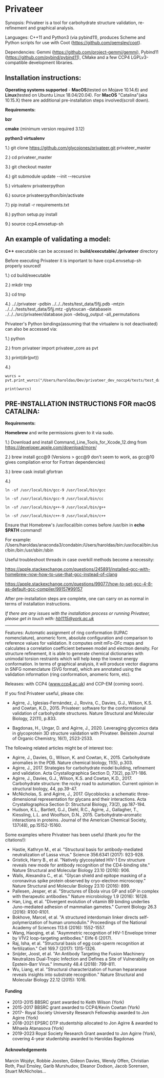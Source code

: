 

# Privateer

Synopsis: Privateer is a tool for carbohydrate structure validation, re-refinement and graphical analysis.

Languages: C++11 and Python3 (via pybind11), produces Scheme and Python scripts for use with Coot (https://github.com/pemsley/coot).

Dependencies: Gemmi (https://github.com/project-gemmi/gemmi), Pybind11 (https://github.com/pybind/pybind11), CMake and a few CCP4 LGPLv3-compatible development libraries.


## **Installation instructions:**

**Operating systems supported** - **MacOS**(tested on Mojave 10.14.6) and **Linux**(tested on Ubuntu Linux 18.04/20.04). For **MacOS** "Catalina"(aka 10.15.X) there are additional pre-installation steps involved(scroll down).

**Requirements:** 

**bzr** 

**cmake** (minimum version required 3.12)

**python3 virtualenv** 



1.) git clone https://github.com/glycojones/privateer.git privateer_master

2.) cd privateer_master

3.) git checkout master 

4.) git submodule update --init --recursive

5.) virtualenv privateerpython

6.) source privateerpython/bin/activate

7.) pip install -r requirements.txt

8.) python setup.py install

9.) source ccp4.envsetup-sh



## An example of validating a model:

**C++** executable can be accessed in: **build/executable/./privateer** directory

Before executing Privateer it is important to have ccp4.envsetup-sh properly sourced!

1.) cd build/executable

2.) mkdir tmp

3.) cd tmp

4.) .././privateer -pdbin ../../../tests/test_data/5fjj.pdb -mtzin ../../../tests/test_data/5fjj.mtz -glytoucan -databasein ../../../src/privateer/database.json -debug_output -all_permutations

Privateer's Python bindings(assuming that the virtualenv is not deactivated) can also be accessed via: 

1.) python

2.) from privateer import privateer_core as pvt

3.) print(dir(pvt))

4.) 

    wurcs = pvt.print_wurcs("/Users/haroldas/Dev/privateer_dev_noccp4/tests/test_data/2h6o_carbremediation.pdb")
    
    print(wurcs)


## PRE-INSTALLATION INSTRUCTIONS FOR macOS CATALINA: 

**Requirements:**

**Homebrew** and write permissions given to it via sudo. 

1.) Download and install Command_Line_Tools_for_Xcode_12.dmg from https://developer.apple.com/download/more/

2.) brew install gcc@9 (Versions > gcc@9 don't seem to work, as gcc@10 gives compilation error for Fortran dependencies)

3.) brew cask install gfortran

4.) 

    ln -sf /usr/local/bin/gcc-9 /usr/local/bin/gcc
    
    ln -sf /usr/local/bin/gcc-9 /usr/local/bin/cc
    
    ln -sf /usr/local/bin/g++-9 /usr/local/bin/g++
    
    ln -sf /usr/local/bin/c++-9 /usr/local/bin/c++

Ensure that Homebrew's /usr/local/bin comes before /usr/bin in **echo $PATH** command!

For example: /Users/haroldas/anaconda3/condabin:/Users/haroldas/bin:/usr/local/bin:/usr/bin:/bin:/usr/sbin:/sbin

Useful troubleshoot threads in case overkill methods become a necessity: 

https://apple.stackexchange.com/questions/245891/installed-gcc-with-homebrew-now-how-to-use-that-gcc-instead-of-clang

https://apple.stackexchange.com/questions/99077/how-to-set-gcc-4-8-as-default-gcc-compiler/99157#99157

After pre-installation steps are complete, one can carry on as normal in terms of installation instructions. 


*If there are any issues with the installation process or running Privateer, please get in touch with: hb1115@york.ac.uk*
_____

Features: Automatic assignment of ring conformation (IUPAC nomenclature), anomeric form, absolute configuration and comparison to reference values for validation. It computes omit mFo-DFc maps and calculates a correlation coefficient between model and electron density. For structure refinement, it is able to generate chemical dictionaries with unimodal torsion restraints which will help keep the lowest energy conformation. In terms of graphical analysis, it will produce vector diagrams in SNFG nomenclature (SVG format), which are annotated using the validation information (ring conformation, anomeric form, etc).

Releases: with CCP4 (www.ccp4.ac.uk) and CCP-EM (coming soon).

If you find Privateer useful, please cite:

- Agirre, J., Iglesias-Fernández, J., Rovira, C., Davies, G.J., Wilson, K.S. and Cowtan, K.D., 2015. Privateer: software for the conformational validation of carbohydrate structures. Nature Structural and Molecular Biology, 22(11), p.833.

- Bagdonas, H., Ungar, D. and Agirre, J., 2020. Leveraging glycomics data in glycoprotein 3D structure validation with Privateer. Beilstein Journal of Organic Chemistry, 16(1), 2523-2533.

The following related articles might be of interest too:

- Agirre, J., Davies, G., Wilson, K. and Cowtan, K., 2015. Carbohydrate anomalies in the PDB. Nature chemical biology, 11(5), p.303.
- Agirre, J., 2017. Strategies for carbohydrate model building, refinement and validation. Acta Crystallographica Section D, 73(2), pp.171-186.
- Agirre, J., Davies, G.J., Wilson, K.S. and Cowtan, K.D., 2017. Carbohydrate structure: the rocky road to automation. Current opinion in structural biology, 44, pp.39-47.
- McNicholas, S. and Agirre, J., 2017. Glycoblocks: a schematic three-dimensional representation for glycans and their interactions. Acta Crystallographica Section D: Structural Biology, 73(2), pp.187-194.
- Hudson, K.L., Bartlett, G.J., Diehl, R.C., Agirre, J., Gallagher, T., Kiessling, L.L. and Woolfson, D.N., 2015. Carbohydrate–aromatic interactions in proteins. Journal of the American Chemical Society, 137(48), pp.15152-15160.

Some examples where Privateer has been useful (thank _you_ for the citations!):

- Hastie, Kathryn M., et al. "Structural basis for antibody-mediated neutralization of Lassa virus." Science 356.6341 (2017): 923-928.
- Gristick, Harry B., et al. "Natively glycosylated HIV-1 Env structure reveals new mode for antibody recognition of the CD4-binding site." Nature Structural and Molecular Biology 23.10 (2016): 906.
- Walls, Alexandra C., et al. "Glycan shield and epitope masking of a coronavirus spike protein observed by cryo-electron microscopy." Nature Structural and Molecular Biology 23.10 (2016): 899.
- Pallesen, Jesper, et al. "Structures of Ebola virus GP and sGP in complex with therapeutic antibodies." Nature microbiology 1.9 (2016): 16128.
- Han, Ling, et al. "Divergent evolution of vitamin B9 binding underlies Juno-mediated adhesion of mammalian gametes." Current Biology 26.3 (2016): R100-R101.
- Bokhove, Marcel, et al. "A structured interdomain linker directs self-polymerization of human uromodulin." Proceedings of the National Academy of Sciences 113.6 (2016): 1552-1557.
- Wang, Haoqing, et al. "Asymmetric recognition of HIV-1 Envelope trimer by V1V2 loop-targeting antibodies." Elife 6 (2017).
- Raj, Isha, et al. "Structural basis of egg coat-sperm recognition at fertilization." Cell 169.7 (2017): 1315-1326.
- Snijder, Joost, et al. "An Antibody Targeting the Fusion Machinery Neutralizes Dual-Tropic Infection and Defines a Site of Vulnerability on Epstein-Barr Virus." Immunity 48.4 (2018): 799-811.
- Wu, Liang, et al. "Structural characterization of human heparanase reveals insights into substrate recognition." Nature Structural and Molecular Biology 22.12 (2015): 1016.

#### Funding 
* 2013-2015 BBSRC grant awarded to Keith Wilson (York)
* 2015-2017 BBSRC grant awarded to CCP4/Kevin Cowtan (York)
* 2017-     Royal Society University Research Fellowship awarded to Jon Agirre (York)
* 2018-2021 EPSRC DTP studentship allocated to Jon Agirre & awarded to Mihaela Atanasova (York)
* 2019-2023 Royal Society Research Grant awarded to Jon Agirre (York), covering 4-year studentship awarded to Haroldas Bagdonas

#### Acknowledgements
Marcin Wojdyr, Robbie Joosten, Gideon Davies, Wendy Offen, Christian Roth, Paul Emsley, Garib Murshudov, Eleanor Dodson, Jacob Sorensen, Stuart McNicholas... 
